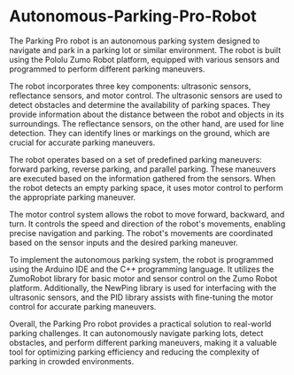 # Autonomous-Parking-Pro-Robot
The Parking Pro robot is an autonomous parking system designed to navigate and park in a parking lot or similar environment. The robot is built using the Pololu Zumo Robot platform, equipped with various sensors and programmed to perform different parking maneuvers.

The robot incorporates three key components: ultrasonic sensors, reflectance sensors, and motor control. The ultrasonic sensors are used to detect obstacles and determine the availability of parking spaces. They provide information about the distance between the robot and objects in its surroundings. The reflectance sensors, on the other hand, are used for line detection. They can identify lines or markings on the ground, which are crucial for accurate parking maneuvers.

The robot operates based on a set of predefined parking maneuvers: forward parking, reverse parking, and parallel parking. These maneuvers are executed based on the information gathered from the sensors. When the robot detects an empty parking space, it uses motor control to perform the appropriate parking maneuver.

The motor control system allows the robot to move forward, backward, and turn. It controls the speed and direction of the robot's movements, enabling precise navigation and parking. The robot's movements are coordinated based on the sensor inputs and the desired parking maneuver.

To implement the autonomous parking system, the robot is programmed using the Arduino IDE and the C++ programming language. It utilizes the ZumoRobot library for basic motor and sensor control on the Zumo Robot platform. Additionally, the NewPing library is used for interfacing with the ultrasonic sensors, and the PID library assists with fine-tuning the motor control for accurate parking maneuvers.

Overall, the Parking Pro robot provides a practical solution to real-world parking challenges. It can autonomously navigate parking lots, detect obstacles, and perform different parking maneuvers, making it a valuable tool for optimizing parking efficiency and reducing the complexity of parking in crowded environments.
